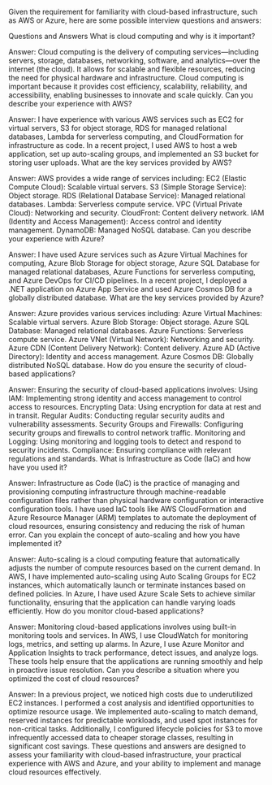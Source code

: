 Given the requirement for familiarity with cloud-based infrastructure, such as AWS or Azure, here are some possible interview questions and answers:

Questions and Answers
What is cloud computing and why is it important?

Answer: Cloud computing is the delivery of computing services—including servers, storage, databases, networking, software, and analytics—over the internet (the cloud). It allows for scalable and flexible resources, reducing the need for physical hardware and infrastructure. Cloud computing is important because it provides cost efficiency, scalability, reliability, and accessibility, enabling businesses to innovate and scale quickly.
Can you describe your experience with AWS?

Answer: I have experience with various AWS services such as EC2 for virtual servers, S3 for object storage, RDS for managed relational databases, Lambda for serverless computing, and CloudFormation for infrastructure as code. In a recent project, I used AWS to host a web application, set up auto-scaling groups, and implemented an S3 bucket for storing user uploads.
What are the key services provided by AWS?

Answer: AWS provides a wide range of services including:
EC2 (Elastic Compute Cloud): Scalable virtual servers.
S3 (Simple Storage Service): Object storage.
RDS (Relational Database Service): Managed relational databases.
Lambda: Serverless compute service.
VPC (Virtual Private Cloud): Networking and security.
CloudFront: Content delivery network.
IAM (Identity and Access Management): Access control and identity management.
DynamoDB: Managed NoSQL database.
Can you describe your experience with Azure?

Answer: I have used Azure services such as Azure Virtual Machines for computing, Azure Blob Storage for object storage, Azure SQL Database for managed relational databases, Azure Functions for serverless computing, and Azure DevOps for CI/CD pipelines. In a recent project, I deployed a .NET application on Azure App Service and used Azure Cosmos DB for a globally distributed database.
What are the key services provided by Azure?

Answer: Azure provides various services including:
Azure Virtual Machines: Scalable virtual servers.
Azure Blob Storage: Object storage.
Azure SQL Database: Managed relational databases.
Azure Functions: Serverless compute service.
Azure VNet (Virtual Network): Networking and security.
Azure CDN (Content Delivery Network): Content delivery.
Azure AD (Active Directory): Identity and access management.
Azure Cosmos DB: Globally distributed NoSQL database.
How do you ensure the security of cloud-based applications?

Answer: Ensuring the security of cloud-based applications involves:
Using IAM: Implementing strong identity and access management to control access to resources.
Encrypting Data: Using encryption for data at rest and in transit.
Regular Audits: Conducting regular security audits and vulnerability assessments.
Security Groups and Firewalls: Configuring security groups and firewalls to control network traffic.
Monitoring and Logging: Using monitoring and logging tools to detect and respond to security incidents.
Compliance: Ensuring compliance with relevant regulations and standards.
What is Infrastructure as Code (IaC) and how have you used it?

Answer: Infrastructure as Code (IaC) is the practice of managing and provisioning computing infrastructure through machine-readable configuration files rather than physical hardware configuration or interactive configuration tools. I have used IaC tools like AWS CloudFormation and Azure Resource Manager (ARM) templates to automate the deployment of cloud resources, ensuring consistency and reducing the risk of human error.
Can you explain the concept of auto-scaling and how you have implemented it?

Answer: Auto-scaling is a cloud computing feature that automatically adjusts the number of compute resources based on the current demand. In AWS, I have implemented auto-scaling using Auto Scaling Groups for EC2 instances, which automatically launch or terminate instances based on defined policies. In Azure, I have used Azure Scale Sets to achieve similar functionality, ensuring that the application can handle varying loads efficiently.
How do you monitor cloud-based applications?

Answer: Monitoring cloud-based applications involves using built-in monitoring tools and services. In AWS, I use CloudWatch for monitoring logs, metrics, and setting up alarms. In Azure, I use Azure Monitor and Application Insights to track performance, detect issues, and analyze logs. These tools help ensure that the applications are running smoothly and help in proactive issue resolution.
Can you describe a situation where you optimized the cost of cloud resources?

Answer: In a previous project, we noticed high costs due to underutilized EC2 instances. I performed a cost analysis and identified opportunities to optimize resource usage. We implemented auto-scaling to match demand, reserved instances for predictable workloads, and used spot instances for non-critical tasks. Additionally, I configured lifecycle policies for S3 to move infrequently accessed data to cheaper storage classes, resulting in significant cost savings.
These questions and answers are designed to assess your familiarity with cloud-based infrastructure, your practical experience with AWS and Azure, and your ability to implement and manage cloud resources effectively.
